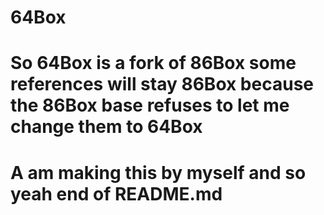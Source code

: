 # 64Box
# So 64Box is a fork of 86Box some  references will stay 86Box because the 86Box base refuses to let me change them to 64Box
# A am making this by myself and so yeah end of README.md
